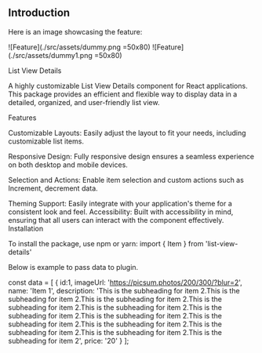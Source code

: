 ## Introduction
Here is an image showcasing the feature:

![Feature](./src/assets/dummy.png =50x80)
![Feature](./src/assets/dummy1.png =50x80)


List View Details

A highly customizable List View Details component for React applications. This package provides an efficient and flexible way to display data in a detailed, organized, and user-friendly list view.

Features

Customizable Layouts: Easily adjust the layout to fit your needs, including customizable list items.

Responsive Design: Fully responsive design ensures a seamless experience on both desktop and mobile devices.

Selection and Actions: Enable item selection and custom actions such as Increment, decrement data.

Theming Support: Easily integrate with your application's theme for a consistent look and feel.
Accessibility: Built with accessibility in mind, ensuring that all users can interact with the component effectively.
Installation

To install the package, use npm or yarn:
 import { Item } from 'list-view-details'
 
Below is example to pass data to plugin.

 const data = [
  {
    id:1,
    imageUrl: 'https://picsum.photos/200/300/?blur=2',
    name: 'Item 1',
    description: 'This is the subheading for item 2.This is the subheading for item 2.This is the subheading for item 2.This is the subheading for item 2.This is the subheading for item 2.This is the subheading for item 2.This is the subheading for item 2.This is the subheading for item 2.This is the subheading for item 2.This is the subheading for item 2.This is the subheading for item 2.This is the subheading for item 2',
    price: '20'
    }
];

<Item items={data} />
